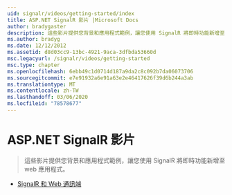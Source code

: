 ```yaml
---
uid: signalr/videos/getting-started/index
title: ASP.NET SignalR 影片 |Microsoft Docs
author: bradygaster
description: 這些影片提供您背景和應用程式範例，讓您使用 SignalR 將即時功能新增至 web 應用程式。
ms.author: bradyg
ms.date: 12/12/2012
ms.assetid: d8d03cc9-13bc-4921-9aca-3dfbda53660d
msc.legacyurl: /signalr/videos/getting-started
msc.type: chapter
ms.openlocfilehash: 6ebb49c1d0714d187a9da2c8c092b7da06073706
ms.sourcegitcommit: e7e91932a6e91a63e2e46417626f39d6b244a3ab
ms.translationtype: MT
ms.contentlocale: zh-TW
ms.lasthandoff: 03/06/2020
ms.locfileid: "78578677"
---
```

# <a name="aspnet-signalr-videos"></a>ASP.NET SignalR 影片

> 這些影片提供您背景和應用程式範例，讓您使用 SignalR 將即時功能新增至 web 應用程式。

- [SignalR 和 Web 通訊端](signalr-and-web-sockets.md)

